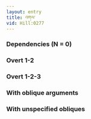 ```yaml
---
layout: entry
title: འགལ་
vid: Hill:0277
---
```

### Dependencies (N = 0)


### Overt 1-2


### Overt 1-2-3


### With oblique arguments


### With unspecified obliques
